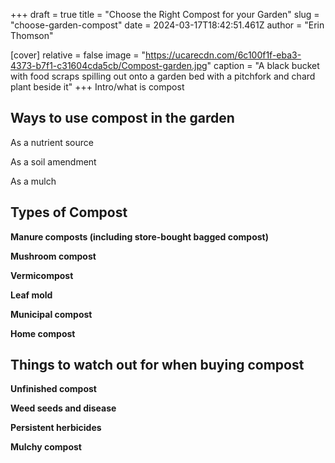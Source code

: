 +++
draft = true
title = "Choose the Right Compost for your Garden"
slug = "choose-garden-compost"
date = 2024-03-17T18:42:51.461Z
author = "Erin Thomson"

[cover]
relative = false
image = "https://ucarecdn.com/6c100f1f-eba3-4373-b7f1-c31604cda5cb/Compost-garden.jpg"
caption = "A black bucket with food scraps spilling out onto a garden bed with a pitchfork and chard plant beside it"
+++
Intro/what is compost

## Ways to use compost in the garden

As a nutrient source

As a soil amendment

As a mulch

## Types of Compost

**Manure composts (including store-bought bagged compost)**

**Mushroom compost**

**Vermicompost**

**Leaf mold**

**Municipal compost**

**Home compost**

## Things to watch out for when buying compost

**Unfinished compost**

**Weed seeds and disease**

**Persistent herbicides**

**Mulchy compost**
